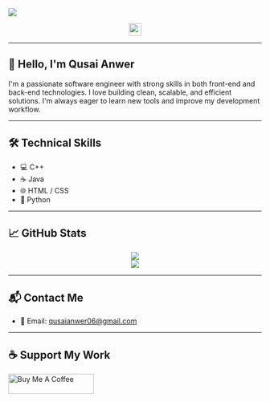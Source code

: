 <!-- HEADER IMAGE -->
<img src="C:\Users\Qusai Anwar\OneDrive\Pictures\Saved Pictures">

<p align="center">
  <a href="mailto:qusaianwer06@gmail.com">
    <img src="https://img.shields.io/badge/Email-D14836?style=for-the-badge&logo=gmail&logoColor=white" height=25>
  </a>
</p>

---

## 👋 Hello, I'm **Qusai Anwer**

I'm a passionate software engineer with strong skills in both front-end and back-end technologies. I love building clean, scalable, and efficient solutions. I'm always eager to learn new tools and improve my development workflow.

---

## 🛠️ Technical Skills

- 💻 C++
- ☕ Java
- 🌐 HTML / CSS
- 🐍 Python

---

## 📈 GitHub Stats

<p align="center">
  <img src="https://github-readme-stats.vercel.app/api?username=qusaianwer&show_icons=true&theme=radical" />
  <br />
  <img src="https://github-readme-streak-stats.herokuapp.com/?user=qusaianwer&theme=radical" />
</p>

---

## 📬 Contact Me

- 📧 Email: [qusaianwer06@gmail.com](mailto:qusaianwer06@gmail.com)

---

## ☕ Support My Work

<a href="https://www.buymeacoffee.com/qusaianwer" target="_blank">
  <img src="https://cdn.buymeacoffee.com/buttons/default-red.png" alt="Buy Me A Coffee" height="40" width="170">
</a>
